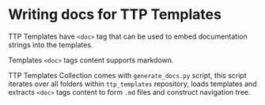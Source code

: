 # Writing docs for TTP Templates

TTP Templates have `<doc>` tag that can be used to embed documentation strings into the templates.

Templates `<doc>` tags content supports markdown.

TTP Templates Collection comes with `generate_docs.py` script, this script iterates over all
folders within `ttp_templates` repository, loads templates and extracts `<doc>` tags content
to form `.md` files and construct navigation tree.